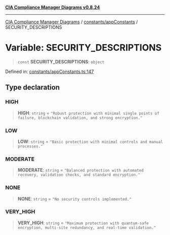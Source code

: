 [**CIA Compliance Manager Diagrams v0.8.24**](../../../README.md)

***

[CIA Compliance Manager Diagrams](../../../modules.md) / [constants/appConstants](../README.md) / SECURITY\_DESCRIPTIONS

# Variable: SECURITY\_DESCRIPTIONS

> `const` **SECURITY\_DESCRIPTIONS**: `object`

Defined in: [constants/appConstants.ts:147](https://github.com/Hack23/cia-compliance-manager/blob/8f5d084752ccee354557e96bf8b49239fb671c91/src/constants/appConstants.ts#L147)

## Type declaration

### HIGH

> **HIGH**: `string` = `"Robust protection with minimal single points of failure, blockchain validation, and strong encryption."`

### LOW

> **LOW**: `string` = `"Basic protection with minimal controls and manual processes."`

### MODERATE

> **MODERATE**: `string` = `"Balanced protection with automated recovery, validation checks, and standard encryption."`

### NONE

> **NONE**: `string` = `"No security controls implemented."`

### VERY\_HIGH

> **VERY\_HIGH**: `string` = `"Maximum protection with quantum-safe encryption, multi-site redundancy, and real-time validation."`
